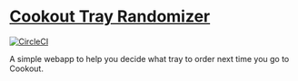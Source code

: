 # [Cookout Tray Randomizer](https://jdcowf.github.io/cookout-tray-randomizer)

[![CircleCI](https://circleci.com/gh/jdcowf/cookout-tray-randomizer/tree/main.svg?style=svg)](https://circleci.com/gh/jdcowf/cookout-tray-randomizer/tree/main)

A simple webapp to help you decide what tray to order next time you go to Cookout.